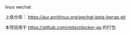 linux wechat 

上级仓库： https://aur.archlinux.org/wechat-beta-bwrap.git

本项目用于 https://github.com/ntdgy/docker-qq 的打包
